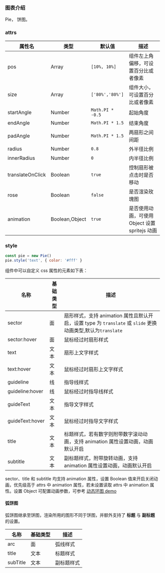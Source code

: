 ### 图表介绍

Pie， 饼图。

### attrs

| 属性名           | 类型           | 默认值           | 描述                                           |
| ---------------- | -------------- | ---------------- | ---------------------------------------------- |
| pos              | Array          | `[10%, 10%]`     | 组件左上角偏移，可设置百分比或者像素           |
| size             | Array          | `['80%','80%']`  | 组件大小，可设置百分比或者像素                 |
| startAngle       | Number         | `Math.PI * -0.5` | 起始角度                                       |
| endAngle         | Number         | `Math.PI * 1.5`  | 结束角度                                       |
| padAngle         | Number         | `Math.PI * 1.5`  | 两扇形之间间距                                 |
| radius           | Number         | `0.8`            | 外半径比例                                     |
| innerRadius      | Number         | `0`              | 内半径比例                                     |
| translateOnClick | Boolean        | `true`           | 控制扇形被点击时是否移动                       |
| rose             | Boolean        | `false`          | 是否渲染玫瑰图                                 |
| animation        | Boolean,Object | `true`           | 是否使用动画，可使用 Object 设置 spritejs 动画 |

### style

```javascript
const pie = new Pie()
pie.style('text', { color: '#fff' }
```

组件中可以自定义 css 属性的元素如下表：

| 名称            | 基础类型 | 描述                                                                                                        |
| --------------- | -------- | ----------------------------------------------------------------------------------------------------------- |
| sector          | 面       | 扇形样式，支持 animation 属性且默认开启，设置 type 为 `translate` 或 `slide` 更换动画类型,默认为`translate` |
| sector:hover    | 面       | 鼠标经过时扇形样式                                                                                          |
| text            | 文本     | 扇形上文字样式                                                                                              |
| text:hover      | 文本     | 鼠标经过时扇形上文字样式                                                                                    |
| guideline       | 线       | 指导线样式                                                                                                  |
| guideline:hover | 线       | 鼠标经过时指导线样式                                                                                        |
| guideText       | 文本     | 指导文字样式                                                                                                |
| guideText:hover | 文本     | 鼠标经过时指导文字样式                                                                                      |
| title           | 文本     | 标题样式，若有数字则附带数字滚动动画，支持 animation 属性设置动画，动画默认开启                             |
| subtitle        | 文本     | 副标题样式，附带旋转动画，支持 animation 属性设置动画，动画默认开启                                         |

sector、title 和 subtitle 均支持 animation 属性，设置 Boolean 值来开启关闭动画，优先级高于 attrs 中 animation 属性，若未设置读取 attrs 中 animation 属性。设置 Object 可配置动画参数，可参考 [动态环图 demo](#/examples/pie-donut)

#### 弧饼图

弧饼图继承至饼图，渲染所用的图形不同于饼图，并额外支持了 **标题** 与 **副标题** 的设置。

| 名称     | 基础类型 | 描述       |
| -------- | -------- | ---------- |
| arc      | 面       | 弧线样式   |
| title    | 文本     | 标题样式   |
| subTitle | 文本     | 副标题样式 |
